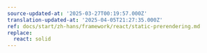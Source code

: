 ```yaml
---
source-updated-at: '2025-03-27T00:19:57.000Z'
translation-updated-at: '2025-04-05T21:27:35.000Z'
ref: docs/start/zh-hans/framework/react/static-prerendering.md
replace:
  react: solid
---
```

